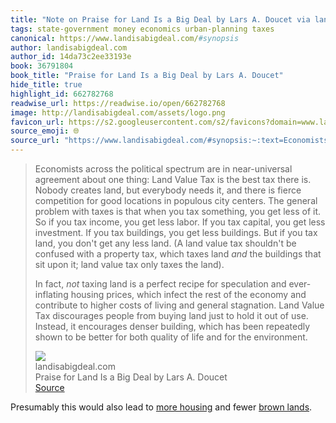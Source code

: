 ```yaml
---
title: "Note on Praise for Land Is a Big Deal by Lars A. Doucet via landisabigdeal.com"
tags: state-government money economics urban-planning taxes
canonical: https://www.landisabigdeal.com/#synopsis
author: landisabigdeal.com
author_id: 14da73c2ee33193e
book: 36791804
book_title: "Praise for Land Is a Big Deal by Lars A. Doucet"
hide_title: true
highlight_id: 662782768
readwise_url: https://readwise.io/open/662782768
image: http://landisabigdeal.com/assets/logo.png
favicon_url: https://s2.googleusercontent.com/s2/favicons?domain=www.landisabigdeal.com
source_emoji: 🌐
source_url: "https://www.landisabigdeal.com/#synopsis:~:text=Economists%20across%20the,for%20the%20environment."
---
```


> Economists across the political spectrum are in near-universal agreement about one thing: Land Value Tax is the best tax there is. Nobody creates land, but everybody needs it, and there is fierce competition for good locations in populous city centers. The general problem with taxes is that when you tax something, you get less of it. So if you tax income, you get less labor. If you tax capital, you get less investment. If you tax buildings, you get less buildings. But if you tax land, you don't get any less land. (A land value tax shouldn't be confused with a property tax, which taxes land *and* the buildings that sit upon it; land value tax only taxes the land).
> 
> In fact, *not* taxing land is a perfect recipe for speculation and ever-inflating housing prices, which infect the rest of the economy and contribute to higher costs of living and general stagnation. Land Value Tax discourages people from buying land just to hold it out of use. Instead, it encourages denser building, which has been repeatedly shown to be better for both quality of life and for the environment.
> <div class="quoteback-footer"><div class="quoteback-avatar"><img class="mini-favicon" src="https://s2.googleusercontent.com/s2/favicons?domain=www.landisabigdeal.com"></div><div class="quoteback-metadata"><div class="metadata-inner"><span style="display:none">FROM:</span><div aria-label="landisabigdeal.com" class="quoteback-author"> landisabigdeal.com</div><div aria-label="Praise for Land Is a Big Deal by Lars A. Doucet" class="quoteback-title"> Praise for Land Is a Big Deal by Lars A. Doucet</div></div></div><div class="quoteback-backlink"><a target="_blank" aria-label="go to the full text of this quotation" rel="noopener" href="https://www.landisabigdeal.com/#synopsis:~:text=Economists%20across%20the,for%20the%20environment." class="quoteback-arrow"> Source</a></div></div>

Presumably this would also lead to [more housing](https://www.joshbeckman.org/notes/487472084) and fewer [brown lands](https://www.joshbeckman.org/notes/482751746).